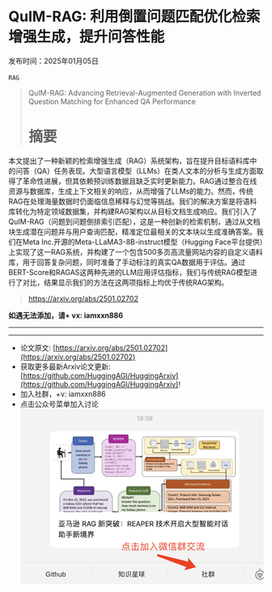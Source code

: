 # QuIM-RAG: 利用倒置问题匹配优化检索增强生成，提升问答性能
发布时间：2025年01月05日

`RAG`
> QuIM-RAG: Advancing Retrieval-Augmented Generation with Inverted Question Matching for Enhanced QA Performance
>
> # 摘要
本文提出了一种新颖的检索增强生成（RAG）系统架构，旨在提升目标语料库中的问答（QA）任务表现。大型语言模型（LLMs）在类人文本的分析与生成方面取得了革命性进展，但其依赖预训练数据且缺乏实时更新能力。RAG通过整合在线资源与数据库，生成上下文相关的响应，从而增强了LLMs的能力。然而，传统RAG在处理海量数据时仍面临信息稀释与幻觉等挑战。我们的解决方案是将语料库转化为特定领域数据集，并构建RAG架构以从目标文档生成响应。我们引入了QuIM-RAG（问题到问题倒排索引匹配），这是一种创新的检索机制，通过从文档块生成潜在问题并与用户查询匹配，精准定位最相关的文本块以生成准确答案。我们在Meta Inc.开源的Meta-LLaMA3-8B-instruct模型（Hugging Face平台提供）上实现了这一RAG系统，并构建了一个包含500多页高流量网站内容的自定义语料库，用于回答复杂问题，同时准备了手动标注的真实QA数据用于评估。通过BERT-Score和RAGAS这两种先进的LLM应用评估指标，我们与传统RAG模型进行了对比，结果显示我们的方法在这两项指标上均优于传统RAG架构。
>
> https://arxiv.org/abs/2501.02702

**如遇无法添加，请+ vx: iamxxn886**
<hr />


<hr />

- 论文原文: [https://arxiv.org/abs/2501.02702](https://arxiv.org/abs/2501.02702)
- 获取更多最新Arxiv论文更新: [https://github.com/HuggingAGI/HuggingArxiv](https://github.com/HuggingAGI/HuggingArxiv)!
- 加入社群，+v: iamxxn886
- 点击公众号菜单加入讨论
![](https://raw.githubusercontent.com/HuggingAGI/wx_assets/main/2024/07/31/1722434818326-94339e92-22f1-4472-9d27-fed232f70b5d.jpeg)